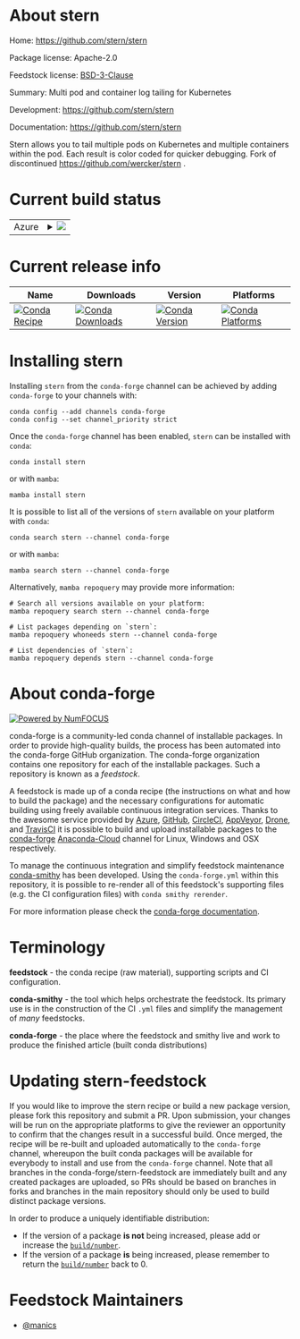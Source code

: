 About stern
===========

Home: https://github.com/stern/stern

Package license: Apache-2.0

Feedstock license: [BSD-3-Clause](https://github.com/conda-forge/stern-feedstock/blob/main/LICENSE.txt)

Summary: Multi pod and container log tailing for Kubernetes

Development: https://github.com/stern/stern

Documentation: https://github.com/stern/stern

Stern allows you to tail multiple pods on Kubernetes and multiple containers within the pod. Each result is color coded for quicker debugging.
Fork of discontinued https://github.com/wercker/stern .


Current build status
====================


<table>
    
  <tr>
    <td>Azure</td>
    <td>
      <details>
        <summary>
          <a href="https://dev.azure.com/conda-forge/feedstock-builds/_build/latest?definitionId=17150&branchName=main">
            <img src="https://dev.azure.com/conda-forge/feedstock-builds/_apis/build/status/stern-feedstock?branchName=main">
          </a>
        </summary>
        <table>
          <thead><tr><th>Variant</th><th>Status</th></tr></thead>
          <tbody><tr>
              <td>linux_64</td>
              <td>
                <a href="https://dev.azure.com/conda-forge/feedstock-builds/_build/latest?definitionId=17150&branchName=main">
                  <img src="https://dev.azure.com/conda-forge/feedstock-builds/_apis/build/status/stern-feedstock?branchName=main&jobName=linux&configuration=linux_64_" alt="variant">
                </a>
              </td>
            </tr><tr>
              <td>osx_64</td>
              <td>
                <a href="https://dev.azure.com/conda-forge/feedstock-builds/_build/latest?definitionId=17150&branchName=main">
                  <img src="https://dev.azure.com/conda-forge/feedstock-builds/_apis/build/status/stern-feedstock?branchName=main&jobName=osx&configuration=osx_64_" alt="variant">
                </a>
              </td>
            </tr><tr>
              <td>win_64</td>
              <td>
                <a href="https://dev.azure.com/conda-forge/feedstock-builds/_build/latest?definitionId=17150&branchName=main">
                  <img src="https://dev.azure.com/conda-forge/feedstock-builds/_apis/build/status/stern-feedstock?branchName=main&jobName=win&configuration=win_64_" alt="variant">
                </a>
              </td>
            </tr>
          </tbody>
        </table>
      </details>
    </td>
  </tr>
</table>

Current release info
====================

| Name | Downloads | Version | Platforms |
| --- | --- | --- | --- |
| [![Conda Recipe](https://img.shields.io/badge/recipe-stern-green.svg)](https://anaconda.org/conda-forge/stern) | [![Conda Downloads](https://img.shields.io/conda/dn/conda-forge/stern.svg)](https://anaconda.org/conda-forge/stern) | [![Conda Version](https://img.shields.io/conda/vn/conda-forge/stern.svg)](https://anaconda.org/conda-forge/stern) | [![Conda Platforms](https://img.shields.io/conda/pn/conda-forge/stern.svg)](https://anaconda.org/conda-forge/stern) |

Installing stern
================

Installing `stern` from the `conda-forge` channel can be achieved by adding `conda-forge` to your channels with:

```
conda config --add channels conda-forge
conda config --set channel_priority strict
```

Once the `conda-forge` channel has been enabled, `stern` can be installed with `conda`:

```
conda install stern
```

or with `mamba`:

```
mamba install stern
```

It is possible to list all of the versions of `stern` available on your platform with `conda`:

```
conda search stern --channel conda-forge
```

or with `mamba`:

```
mamba search stern --channel conda-forge
```

Alternatively, `mamba repoquery` may provide more information:

```
# Search all versions available on your platform:
mamba repoquery search stern --channel conda-forge

# List packages depending on `stern`:
mamba repoquery whoneeds stern --channel conda-forge

# List dependencies of `stern`:
mamba repoquery depends stern --channel conda-forge
```


About conda-forge
=================

[![Powered by
NumFOCUS](https://img.shields.io/badge/powered%20by-NumFOCUS-orange.svg?style=flat&colorA=E1523D&colorB=007D8A)](https://numfocus.org)

conda-forge is a community-led conda channel of installable packages.
In order to provide high-quality builds, the process has been automated into the
conda-forge GitHub organization. The conda-forge organization contains one repository
for each of the installable packages. Such a repository is known as a *feedstock*.

A feedstock is made up of a conda recipe (the instructions on what and how to build
the package) and the necessary configurations for automatic building using freely
available continuous integration services. Thanks to the awesome service provided by
[Azure](https://azure.microsoft.com/en-us/services/devops/), [GitHub](https://github.com/),
[CircleCI](https://circleci.com/), [AppVeyor](https://www.appveyor.com/),
[Drone](https://cloud.drone.io/welcome), and [TravisCI](https://travis-ci.com/)
it is possible to build and upload installable packages to the
[conda-forge](https://anaconda.org/conda-forge) [Anaconda-Cloud](https://anaconda.org/)
channel for Linux, Windows and OSX respectively.

To manage the continuous integration and simplify feedstock maintenance
[conda-smithy](https://github.com/conda-forge/conda-smithy) has been developed.
Using the ``conda-forge.yml`` within this repository, it is possible to re-render all of
this feedstock's supporting files (e.g. the CI configuration files) with ``conda smithy rerender``.

For more information please check the [conda-forge documentation](https://conda-forge.org/docs/).

Terminology
===========

**feedstock** - the conda recipe (raw material), supporting scripts and CI configuration.

**conda-smithy** - the tool which helps orchestrate the feedstock.
                   Its primary use is in the construction of the CI ``.yml`` files
                   and simplify the management of *many* feedstocks.

**conda-forge** - the place where the feedstock and smithy live and work to
                  produce the finished article (built conda distributions)


Updating stern-feedstock
========================

If you would like to improve the stern recipe or build a new
package version, please fork this repository and submit a PR. Upon submission,
your changes will be run on the appropriate platforms to give the reviewer an
opportunity to confirm that the changes result in a successful build. Once
merged, the recipe will be re-built and uploaded automatically to the
`conda-forge` channel, whereupon the built conda packages will be available for
everybody to install and use from the `conda-forge` channel.
Note that all branches in the conda-forge/stern-feedstock are
immediately built and any created packages are uploaded, so PRs should be based
on branches in forks and branches in the main repository should only be used to
build distinct package versions.

In order to produce a uniquely identifiable distribution:
 * If the version of a package **is not** being increased, please add or increase
   the [``build/number``](https://docs.conda.io/projects/conda-build/en/latest/resources/define-metadata.html#build-number-and-string).
 * If the version of a package **is** being increased, please remember to return
   the [``build/number``](https://docs.conda.io/projects/conda-build/en/latest/resources/define-metadata.html#build-number-and-string)
   back to 0.

Feedstock Maintainers
=====================

* [@manics](https://github.com/manics/)

